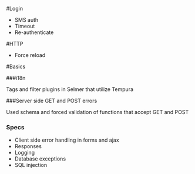 #Login

 - SMS auth
 - Timeout
 - Re-authenticate
 
#HTTP

 - Force reload

#Basics

###i18n

Tags and filter plugins in Selmer that utilize Tempura

###Server side GET and POST errors

Used schema and forced validation of functions that accept GET and POST

    
### Specs
 
 - Client side error handling in forms and ajax
 - Responses
 - Logging
 - Database exceptions
 - SQL injection
